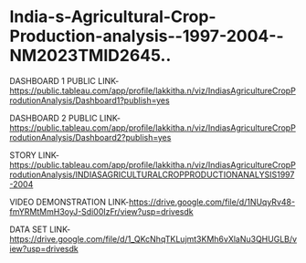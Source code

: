 

# India-s-Agricultural-Crop-Production-analysis--1997-2004--NM2023TMID2645..
DASHBOARD 1 PUBLIC LINK-https://public.tableau.com/app/profile/lakkitha.n/viz/IndiasAgricultureCropProdutionAnalysis/Dashboard1?publish=yes

DASHBOARD 2 PUBLIC LINK-https://public.tableau.com/app/profile/lakkitha.n/viz/IndiasAgricultureCropProdutionAnalysis/Dashboard2?publish=yes

STORY LINK-https://public.tableau.com/app/profile/lakkitha.n/viz/IndiasAgricultureCropProdutionAnalysis/INDIASAGRICULTURALCROPPRODUCTIONANALYSIS1997-2004

VIDEO DEMONSTRATION LINK-https://drive.google.com/file/d/1NUqyRv48-fmYRMtMmH3oyJ-Sdi00IzFr/view?usp=drivesdk

DATA SET LINK-https://drive.google.com/file/d/1_QKcNhqTKLujmt3KMh6vXlaNu3QHUGLB/view?usp=drivesdk
